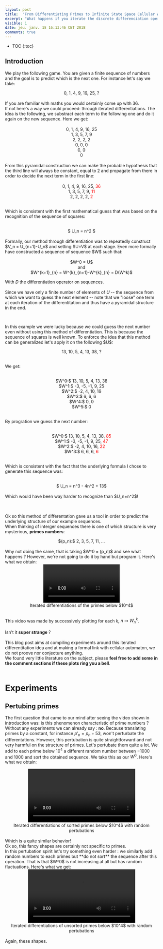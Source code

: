 ```yaml
---
layout: post
title:  "From Differentiating Primes to Infinite State Space Cellular Automaton"
excerpt: "What happens if you iterate the discrete differenciation operator to the sequence of primes numbers ?"
visible: 1
date: jeu. janv. 18 16:13:46 CET 2018
comments: true
---
```


* TOC
{:toc}

## Introduction
<p>
We play the following game. You are given a finite sequence of numbers and the goal is to predict which is the next one.     
For instance let's say we take:

<center>
0, 1, 4, 9, 16, 25, ?
</center>
<br/>
If you are familiar with maths you would certainly come up with 36.   <br/>  
If not here's a way we could proceed: through iterated differentiations.    
The idea is the following, we substract each term to the following one and do it again on the new sequence. Here we get:  <br/>   
<center>
<br/>
0, 1, 4, 9, 16, 25<br/>
1, 3, 5, 7, 9<br/>
2, 2, 2, 2<br/>      
0, 0, 0<br/>
0, 0<br/>
0     
</center> <br/>
From this pyramidal construction we can make the probable hypothesis that the third line will always be constant, equal to 2 and propagate 
from there in order to decide the next term in the first line:   
<center>
<br/>
0, 1, 4, 9, 16, 25, <span style="color:red">36</span><br/>
1, 3, 5, 7, 9, <span style="color:red">11</span><br/>
2, 2, 2, 2, <span style="color:red">2</span><br/>         
</center> <br/>

Which is consistent with the first mathematical guess that was based on the recognition of the sequence of squares:   
<center>
<br/>
$ U_n = n^2 $
</center>
<br/>
Formally, our method through differentiation was to repeatedly construct $V_n = U_{n+1}-U_n$ and setting $U=V$ at each stage. Even more formally have constructed a sequence of sequence $W$ such that:    

<center>
<br/>
$W^0 = U$ <br/>
and <br/>
$W^{k+1}_{n} = W^{k}_{n+1}-W^{k}_{n} = D(W^k)$
<br/>
</center>      


With $D$ the differentiation operator on sequences.       <br/><br/>
Since we have only a finite number of elements of $U$ -- the sequence from which we want to guess the next element -- note that we "loose" one term at each iteration of the differentitation and thus have a pyramidal structure in the end. <br/>
</p>
<br/>
<p>
In this example we were lucky because we could guess the next number even without using this method of differentiation. This is because the sequence of squares is well known. To enforce the idea that this method can be generalized let's apply it on the following $U$:
<center>
13, 10, 5, 4, 13, 38, ?
</center>
<br/>

We get:
<center>
<br/>
$W^0:$ 13, 10, 5, 4, 13, 38<br/>
$W^1:$ -3, -5, -1, 9, 25<br/>
$W^2:$ -2, 4, 10, 16<br/>      
$W^3:$ 6, 6, 6<br/>
$W^4:$ 0, 0<br/>
$W^5:$ 0     
</center> <br/>

By progration we guess the next number:
<center>
<br/>
$W^0:$ 13, 10, 5, 4, 13, 38, <span style="color:red">85</span><br/>
$W^1:$ -3, -5, -1, 9, 25, <span style="color:red">47</span><br/>
$W^2:$ -2, 4, 10, 16, <span style="color:red">22</span><br/>
$W^3:$ 6, 6, 6, <span style="color:red">6</span>    
</center> <br/>


Which is consistent with the fact that the underlying formula I chose to generate this sequence was:     
<center>
    <br/>
$ U_n = n^3 - 4n^2 + 13$
</center>
<br/>
Which would have been way harder to recognize than $U_n=n^2$!
</p>

<br/><br/>
Ok so this method of differentation gave us a tool in order to predict the underlying structure of our example sequences.       
When thinking of interger sequences there is one of which structure is very mysterious, **primes numbers**:
<center>
$(p_n):$ 2, 3, 5, 7, 11, ...
<br/>
<br/>
</center>  
Why not doing the same, that is taking $W^0 = (p_n)$ and see what happens ? However, we're not going to do it by hand but program it. Here's what we obtain:



<center>
<div class="imgcap">
    <video width="50%" controls>
      <source type="video/mp4" src="/assets/primes/videos/primes.mp4">
      Your browser does not support the video tag.
    </video>
    <div class="thecap">Iterated differentiations of the primes below $10^4$</div>
</div>
<br/>
</center>
 
This video was made by successively plotting for each $k$, $n \mapsto W^{k}_{n}$.       <br/><br/>
Isn't it **super strange** ?    <br/><br/>
This blog post aims at compiling experiments around this iterated differentitation idea and at making a formal link with cellular automaton, we do not proove nor conjecture anything.    
We found very little literature on the subject, please **feel free to add some in the comment sections if these plots ring you a bell**.
<br/><br/>
# Experiments
## Pertubing primes
The first question that came to our mind after seeing the video shown in introduction was: is this phenomenon characteristic of prime numbers ?    
Without any experiments we can already say : **no**. Because translating primes by a constant, for instance $p'_n=p_n+53$, won't perturbate the differentations. However, this pertubation is quite straightforward and not very harmful on the structure of primes. Let's pertubate them quite a lot.
We add to each prime below $10^4$ a different random number between $-1000$ and $1000$ and sort the obtained sequence. We take this as our $W^0$. Here's what we obtain:
<center>
<div class="imgcap">
    <video width="70%" controls>
      <source type="video/mp4" src="/assets/primes/videos/primes2.mp4">
      Your browser does not support the video tag.
    </video>
    <div class="thecap">Iterated differentiations of sorted primes below $10^4$ with random pertubations</div>
</div>
<br/>
</center>
Which is a quite similar behavior!    
<br/>
Ok so, this fancy shapes are certainly not specific to primes.
<br/>
In this pertubation spirit let's try something even harder : we similarly add random numbers to each primes but **do not sort** the sequence after this operation. That is that $W^0$ is not increasing at all but has random fluctuations. Here's what we get:
<center>
<div class="imgcap">
    <video width="70%" controls>
      <source type="video/mp4" src="/assets/primes/videos/primes3.mp4">
      Your browser does not support the video tag.
    </video>
    <div class="thecap">Iterated differentiations of unsorted primes below $10^4$ with random pertubations</div>
</div>
<br/>
</center>
Again, these shapes.